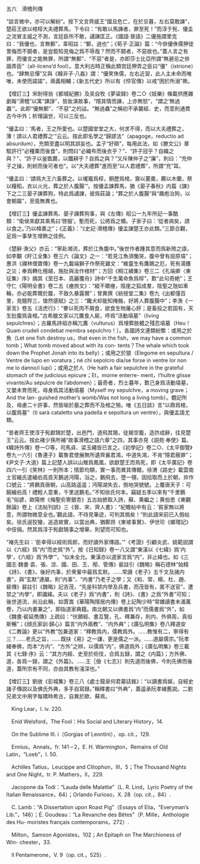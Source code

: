 五六　滑稽列傳

“談言微中，亦可以解紛”。按下文言齊威王“國且危亡，在於旦暮，左右莫敢諫”，楚莊王欲以棺椁大夫禮葬馬，下令曰：“有敢以馬諫者，罪至死！”而淳于髡、優孟之流冒主威之不測，言廷臣所不敢，譎諫匡正。《國語·晉語》二優施謂里克曰：“我優也，言無郵”，韋昭註：“郵，過也”；《荀子·正論》篇：“今俳優侏儒狎徒詈侮而不鬬者，是豈鉅知見侮之爲不辱哉？然而不鬬者，不惡故也。”蓋人言之有罪，而優言之能無罪，所謂“無郵”、“不惡”者是，亦即莎士比亞所謂“無避忌之俳諧弄臣”（all-licens’d fool）。意大利古時正稱此類宫廷狎弄之臣曰“優”（istrione）也。“肆無忌憚”又與《韓非子·八姦》謂：“優笑侏儒，左右近習，此人主未命而唯唯，未使而諾諾”，兩義相輔；《新五代史》所以有《伶官傳》以戒“困於所溺”歟。

【增訂三】宋耐得翁《都城紀勝》及吴自牧《夢粱録》卷二○《妓樂》條載供應雜劇每“滑稽”以寓“諫諍”，皆妝演故事，“隱其情而諫，上亦無怒”，“謂之‘無過蟲’”。此即“優無郵”、“不惡”之的詁。“無過蟲”之稱初不承襲經、史，而意則通貫古今中外；析理論世，可以三反也。

“優孟曰：‘馬者，王之所愛也。以楚國堂堂之大，何求不得，而以大夫禮葬之，薄！請以人君禮葬之’”云云。按此即名學之“歸謬法”（apagoge，reductio ad absurdum），充類至盡以明其誤妄也。孟子“好辯”，每用此法，如《滕文公》章駁許行“必種粟而後食”，則問曰“必織布而後衣乎？”、“許子冠乎？自織之與？”、“許子以釜甑爨，以鐵耕乎？自爲之與？”又斥陳仲子之“廉”，則曰：“充仲子之操，則蚓而後可者也”。以“大夫禮葬”進而至“以人君禮葬”，所謂“充”耳。

“優孟曰：‘請爲大王六畜葬之。以壠竈爲椁，銅歷爲棺，齎以薑棗，薦以木蘭，祭以糧稻，衣以火光，葬之於人腹腸’”。按優孟諫葬馬，猶《晏子春秋》内篇《諫》下之二三晏子諫葬狗，特此爲譎諫，彼爲莊論；“葬之於人腹腸”與“趣庖治狗，以會朝屬”，至竟無異也。

【增訂三】優孟諫葬馬、晏子諫葬狗事，與《左傳》昭公一九年所記一事酷類：“衛侯來獻其乘馬曰‘啓服’。塹而死，公將爲之櫝。子家子曰：‘從者病矣，請以食之。’乃以幃裹之”；《正義》：“《史記·滑稽傳》優孟諫楚王亦此類。”三節合觀，足爲一事孳生增飾之佳例。

《楚辭·漁父》亦云：“寧赴湘流，葬於江魚腹中。”後世作者踵其意而爲新險之語，如李覯《盱江全集》卷三六《論文》之一：“若見江魚須慟哭，腹中曾有屈原墳”；惠洪《禪林僧寶傳》卷一九載端獅子作祭死雞文：“維靈生有鷹鸇之厄，死有湯鑊之災；奉爲轉化檀越，施肚與汝作棺材”；方回《桐江續集》卷三二《孔端卿〈東征集〉序》摘其《至日本、高麗覆舟》詩中“千生萬命魚爲椁”，歎“此句奇絶”；王守仁《陽明全書》卷二五《瘞旅文》：“縱不爾瘞，陰崖之狐成羣，陰壑之虺如車輪，亦必能葬爾於腹，不致久暴露爾”；曾異撰《紡授堂二集》卷九《出都僅百里，見餓殍三，愴然感賦》之三：“饞犬却能知掩骼，好將人葬腹腸中”；李漁《一家言》卷五《活虎行》：“豢以死肉不屑食，欲食生物屠心肝；是畜投之若固有，天生肚腹爲衾棺。”古希臘文家以兀鷹食人屍，呼爲“活動墳墓”（living sepulchres）；古羅馬詩祖亦稱兀鷹（vulturus）爲埋葬肢體之殘忍墳墓（Heu！Quam crudeli condebat membra sepulchro！）。各國詩文連類紛繁：或用之於魚（Let one fish destroy us，that even in the fish，we may have a common tomb；What tomb moved about with its con-
tents？The whale which took down the Prophet Jonah into its belly）；或用之於狼（Elegome en sepultura / Ventre de lupo en voratura；né chi sepolcro dia/se forse in ventre lor non me lo danno/i lupi）；或用之於人（He hath a fair sepulchre in the grateful stomach of the judicious epicure；Et，morne enterre-
ment，l’huître glisse vivante/Au sépulcre de l’abdomen）；最奇者，烈士暮年，歎己身爲活動墳墓，又嬰未育而死，母身爲其活動墳墓（Myself my sepulchre，a moving grave； And the lan-
guished mother’s womb/Was not long a living tomb）。覩記所及，毋慮二十許事，然皆喻於墓之葬而不及棺之殮。唯《五日談》言“以鼎爲棺，以腹爲墓”（ti sarà cataletto una padella e sepoltura un ventre），與優孟語尤類。

“昔者齊王使淳于髡獻鵠於楚，出邑門，道飛其鵠，徒揭空籠，造詐成辭，往見楚王”云云。按此褚少孫所補“故事滑稽之語六章”之四，其事亦見《説苑·奉使》篇、《韓詩外傳》卷一○等，司馬貞、梁玉繩皆已言之。《初學記》卷二○、《太平御覽》卷九一六引《魯連子》載魯君使展無所遺齊襄君鴻，中道失鴻，不肯“隱君蔽罪”；《尹文子·大道》篇上記楚人誤以山雉爲鳳凰，欲獻楚王而鳥死，即《太平廣記》卷四六一引《笑林》一則所本；情節均類，實一事而異其傳爾。徐渭《路史》載雲南土官緬氏遣緬伯高貢天鵝過沔陽，浴之，鵝飛去，墮一翎，因拾取而上於朝，并作口號云：“將鵝貢唐朝，山高路遥遥；沔陽湖失去，倒地哭號號。上覆唐天子：可饒緬伯高！禮輕人意重，千里送鵝毛。”不知徐氏何本。竊疑五季以來有“千里鵝毛”俗諺，歐陽修《梅聖俞寄銀杏》五古始摭取入詩，蘇、黄繼之；黄伯思《東觀餘論》卷上《法帖刊誤》三《晉、宋、齊人書》：“紀瞻帖中有云：‘貧家無以將意，所謂物微意全也。’觀此語，不待見筆迹，可判其僞矣！”則此語宋前已入僞帖矣。徐氏逞狡獪，追造故實，以當出典，猶鄭昂《東坡事實》、伊世珍《嫏環記》中伎倆。然其爲淳于髡獻鵠事之增華，則望而可知也。

“褚先生曰：‘臣幸得以經術爲郎，而好讀外家傳語。’”《考證》引顧炎武、姚範説謂以《六經》爲“内”而史爲“外”。按《日知録》卷一八又謂“東漢以《七緯》爲‘内學’，《六經》爲‘外學’”，“似未全允。東漢亦以道家言爲“内”，非止緯也。如《三國志·魏書·袁、張、涼、國、田、王、邴、管傳》裴註引《魏略》稱石德林“始精《詩》、《書》，後好内事，於衆輩中最爲玄默。……常讀《老子》五千文及諸内書”，與“玄默”連屬，則“内事”、“内書”乃老子之學；又《和、常、楊、杜、趙、裴傳》裴註引《魏略》記吉茂，“先是科禁内學及兵書，而茂皆有，匿不送官”，遭禁之“内學”，即讖緯。夫以《老子》爲“内書”，則《詩》、《書》之爲“外書”可知；後世道流，尚沿此稱，如賈嵩《華陽陶隱居内傳》卷上記陶少時“常嫌讀書未滿萬卷，乃以内書兼之”，即指道家典籍。南北朝又以佛書爲“内”而儒書爲“外”，如《魏書·裴延儁傳》上疏曰：“伏願經、書互覽，孔、釋兼存，則内、外俱周，真俗斯暢”；《顔氏家訓·歸心》篇言“内外兩教”、“内外典”；《廣弘明集》卷八釋道安《二教論》更以“外教”包兼道家：“釋教爲内，儒教爲外。……教惟有二，寧得有三？……老氏之旨，……既扶《易》之一謙，更是儒之一派。……道屬儒宗。”阮孝緒奉佛，而本“方内”、“方外”之辨，以儒爲“内”，佛道爲外；《廣弘明集》卷三載其《七録·序》云：“其方内經、史至於術伎，合爲五録，謂之《内篇》；方外佛、道，各爲一録，謂之《外篇》。……王［儉《七志》］則先道而後佛，今則先佛而後道，蓋所宗有不同，亦由其教有淺深也。”

【增訂三】劉攽《彭城集》卷三八《處士龍泉何君墓誌銘》：“以讀書爲娱，自經史諸子傳説以及佛氏外典，多手自寫録。”稱釋書曰“外典”，蓋遥承阮孝緒舊説。二劉兄弟文中用字每矯時希古，自異於歐、蘇焉。











　King Lear，I. iv. 220.

　Enid Welsford，The Fool：His Social and Literary History，14.

　On the Sublime III. i（Gorgias of Leontini），op. cit.，129.

　Ennius，Annals，fr. 141－2，E. H. Warmington，Remains of Old Latin，“Loeb”，I. 50.

　Achilles Tatius，Leucippe and Clitophon，III，5；The Thousand Nights and One Night，tr. P. Mathers，II，229.

　Jacopone da Todi：“Lauda delle Malattie”（L. R. Lind，Lyric Poetry of the Italian Renaissance，64）；Orlando Furioso，X. 28（op. cit.，84）.

　C. Lamb：“A Dissertation upon Roast Pig”（Essays of Elia，“Everyman’s Lib.”，146）；É. Goudeau：“La Revanche des Bêtes”（P. Mille，Anthologie des Hu-
moristes français contemporains，272）.

　Milton，Samson Agonistes，102；An Epitaph on The Marchioness of Win-
chester，33.

　Il Pentamerone，V. 9（op. cit.，525）.